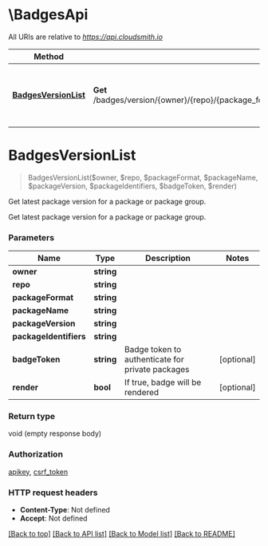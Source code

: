 # \BadgesApi

All URIs are relative to *https://api.cloudsmith.io*

Method | HTTP request | Description
------------- | ------------- | -------------
[**BadgesVersionList**](BadgesApi.md#BadgesVersionList) | **Get** /badges/version/{owner}/{repo}/{package_format}/{package_name}/{package_version}/{package_identifiers}/ | Get latest package version for a package or package group.


# **BadgesVersionList**
> BadgesVersionList($owner, $repo, $packageFormat, $packageName, $packageVersion, $packageIdentifiers, $badgeToken, $render)

Get latest package version for a package or package group.

Get latest package version for a package or package group.


### Parameters

Name | Type | Description  | Notes
------------- | ------------- | ------------- | -------------
 **owner** | **string**|  | 
 **repo** | **string**|  | 
 **packageFormat** | **string**|  | 
 **packageName** | **string**|  | 
 **packageVersion** | **string**|  | 
 **packageIdentifiers** | **string**|  | 
 **badgeToken** | **string**| Badge token to authenticate for private packages | [optional] 
 **render** | **bool**| If true, badge will be rendered | [optional] 

### Return type

void (empty response body)

### Authorization

[apikey](../README.md#apikey), [csrf_token](../README.md#csrf_token)

### HTTP request headers

 - **Content-Type**: Not defined
 - **Accept**: Not defined

[[Back to top]](#) [[Back to API list]](../README.md#documentation-for-api-endpoints) [[Back to Model list]](../README.md#documentation-for-models) [[Back to README]](../README.md)

